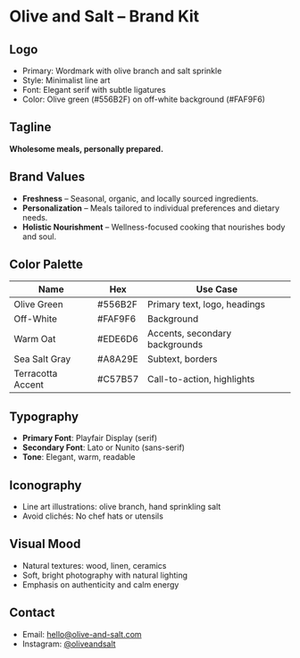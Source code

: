 # Olive and Salt – Brand Kit

## Logo

- Primary: Wordmark with olive branch and salt sprinkle
- Style: Minimalist line art
- Font: Elegant serif with subtle ligatures
- Color: Olive green (#556B2F) on off-white background (#FAF9F6)

## Tagline

**Wholesome meals, personally prepared.**

## Brand Values

- **Freshness** – Seasonal, organic, and locally sourced ingredients.
- **Personalization** – Meals tailored to individual preferences and dietary needs.
- **Holistic Nourishment** – Wellness-focused cooking that nourishes body and soul.

## Color Palette

| Name              | Hex     | Use Case                       |
| ----------------- | ------- | ------------------------------ |
| Olive Green       | #556B2F | Primary text, logo, headings   |
| Off-White         | #FAF9F6 | Background                     |
| Warm Oat          | #EDE6D6 | Accents, secondary backgrounds |
| Sea Salt Gray     | #A8A29E | Subtext, borders               |
| Terracotta Accent | #C57B57 | Call-to-action, highlights     |

## Typography

- **Primary Font**: Playfair Display (serif)
- **Secondary Font**: Lato or Nunito (sans-serif)
- **Tone**: Elegant, warm, readable

## Iconography

- Line art illustrations: olive branch, hand sprinkling salt
- Avoid clichés: No chef hats or utensils

## Visual Mood

- Natural textures: wood, linen, ceramics
- Soft, bright photography with natural lighting
- Emphasis on authenticity and calm energy

## Contact

- Email: hello@olive-and-salt.com
- Instagram: [@oliveandsalt](https://instagram.com)
